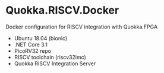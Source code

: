 # Quokka.RISCV.Docker
Docker configuration for RISCV integration with Quokka.FPGA

* Ubuntu 18.04 (bionic)
* .NET Core 3.1
* PicoRV32 repo
* RISCV toolchain (riscv32imc)
* Quokka RISCV Integration Server

